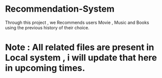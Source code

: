 # Recommendation-System
Through this project , we Recommends users Movie , Music and Books using the previous history of their choice.

# Note : All related files are present in Local system , i will update that here in upcoming times.
